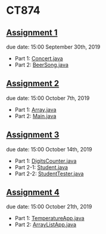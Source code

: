 # CT874
## [Assignment 1](https://github.com/Hongjia-Liu/CT874/tree/master/Assignment%201)
due date: 15:00 September 30th, 2019
* Part 1: [Concert.java](https://github.com/Hongjia-Liu/CT874/blob/master/Assignment%201/src/Concert.java)
* Part 2: [BeerSong.java](https://github.com/Hongjia-Liu/CT874/blob/master/Assignment%201/src/BeerSong.java)

## [Assignment 2](https://github.com/Hongjia-Liu/CT874/tree/master/Assignment%202)
due date: 15:00 October 7th, 2019
* Part 1: [Array.java](https://github.com/Hongjia-Liu/CT874/blob/master/Assignment%202/src/Array.java)
* Part 2: [Main.java](https://github.com/Hongjia-Liu/CT874/blob/master/Assignment%202/src/Main.java)

## [Assignment 3](https://github.com/Hongjia-Liu/CT874/tree/master/Assignment%203)
due date: 15:00 October 14th, 2019
* Part 1: [DigitsCounter.java](https://github.com/Hongjia-Liu/CT874/blob/master/Assignment%203/src/DigitsCounter.java)
* Part 2-1: [Student.java](https://github.com/Hongjia-Liu/CT874/blob/master/Assignment%203/src/Student.java)
* Part 2-2: [StudentTester.java](https://github.com/Hongjia-Liu/CT874/blob/master/Assignment%203/src/StudentTester.java)

## [Assignment 4](https://github.com/Hongjia-Liu/CT874/tree/master/Assignment%204)
due date: 15:00 October 21th, 2019
* Part 1: [TemperatureApp.java](https://github.com/Hongjia-Liu/CT874/blob/master/Assignment%204/src/TemperatureApp.java)
* Part 2: [ArrayListApp.java](https://github.com/Hongjia-Liu/CT874/blob/master/Assignment%204/src/ArrayListApp.java)
